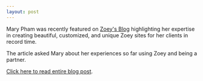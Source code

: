 ```yaml
---
layout: post
---
```


Mary Pham was recently featured on <a href="http://blog.zoey.com/meet-mary-pham?utm_campaign=blog&utm_source=hs_email&utm_medium=email&utm_content=35795927&_hsenc=p2ANqtz-_o-ptDkEQ1-i-IGQLrcJJ7MQEyC5utktBFGXWh8vDz-tuAYFdY8dVcDurs6gUB2CjwYnMM4YyDAFMQfg3I5iRk_dcFxw&_hsmi=35795927" target="_blank">Zoey's Blog</a> highlighting her expertise in creating beautiful, customized, and unique Zoey sites for her clients in record time. 

The article asked Mary about her experiences so far using Zoey and being a partner.

<a href="http://blog.zoey.com/meet-mary-pham?utm_campaign=blog&utm_source=hs_email&utm_medium=email&utm_content=35795927&_hsenc=p2ANqtz-_o-ptDkEQ1-i-IGQLrcJJ7MQEyC5utktBFGXWh8vDz-tuAYFdY8dVcDurs6gUB2CjwYnMM4YyDAFMQfg3I5iRk_dcFxw&_hsmi=35795927" target="_blank">Click here to read entire blog post</a>. 